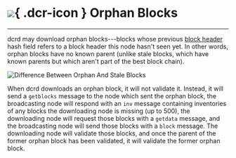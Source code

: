 # ![](../img/dcr-icons/Blocks.svg){ .dcr-icon } Orphan Blocks

---

dcrd may download orphan blocks---blocks whose previous
[block header](../developer-guides/block-header-specifications.md) hash field refers to a block header this node
hasn't seen yet. In other words, orphan blocks have no known parent
(unlike stale blocks, which have known parents but which aren't part of
the best block chain).

![Difference Between Orphan And Stale Blocks](/img/protocol-p2p-network/en-orphan-stale-definition.svg)

When dcrd downloads an orphan block, it will not validate
it. Instead, it will send a `getblocks` message to the node which sent
the orphan block, the broadcasting node will respond with an `inv` message
containing inventories of any blocks the downloading node is missing (up
to 500), the downloading node will request those blocks with a `getdata`
message, and the broadcasting node will send those blocks with a `block`
message. The downloading node will validate those blocks, and once the
parent of the former orphan block has been validated, it will validate
the former orphan block.
